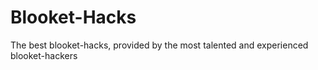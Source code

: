 # Blooket-Hacks
The best blooket-hacks, provided by the most talented and experienced blooket-hackers
